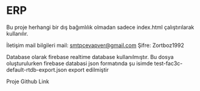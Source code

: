 # ERP

Bu proje herhangi bir dış bağımlılık olmadan sadece index.html çalıştırılarak kullanılır.

İletişim mail bilgileri
mail: smtpcevapver@gmail.com
Şifre: Zortboz1992

Database olarak firebase realtime database kullanılmıştır. Bu dosya oluşturulurken firebase databasi json formatında şu isimde  test-fac3c-default-rtdb-export.json export edilmiştir

Proje Github Link
